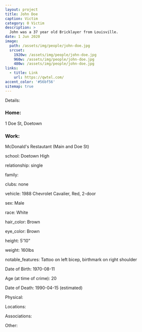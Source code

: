 ```yaml
---
layout: project
title: John Doe
caption: Victim
category: 0 Victim
description: >
  John was a 37 year old Bricklayer from Louisville.
date: 1 Jun 2020
image: 
  path: /assets/img/people/john-doe.jpg
  srcset: 
    1920w: /assets/img/people/john-doe.jpg
    960w: /assets/img/people/john-doe.jpg
    480w: /assets/img/people/john-doe.jpg
links:
  - title: Link
    url: https://qwtel.com/
accent_color: '#56bf56'
sitemap: true
---
```

Details:

### Home: 
1 Doe St, Doetown

### Work: 
McDonald's Restautant (Main and Doe St)

school: Doetown High

relationship: single

family:

clubs: none

vehicle: 1988 Chevrolet Cavalier, Red, 2-door

sex: Male

race: White

hair_color: Brown

eye_color: Brown

height: 5'10"

weight: 160lbs

notable_features: Tattoo on left bicep, birthmark on right shoulder

Date of Birth: 
1970-08-11

Age (at time of crime): 20

Date of Death: 
1990-04-15 (estimated)

Physical:



Locations:



Associations:



Other:




